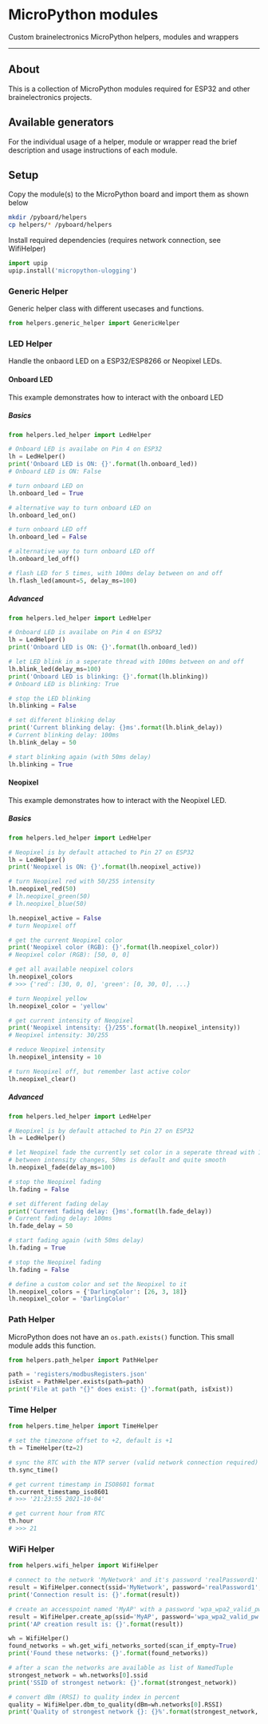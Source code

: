 # MicroPython modules

Custom brainelectronics MicroPython helpers, modules and wrappers

---------------

## About

This is a collection of MicroPython modules required for ESP32 and other
brainelectronics projects.

## Available generators

For the individual usage of a helper, module or wrapper read the brief
description and usage instructions of each module.

## Setup

Copy the module(s) to the MicroPython board and import them as shown below

```bash
mkdir /pyboard/helpers
cp helpers/* /pyboard/helpers
```

Install required dependencies (requires network connection, see WifiHelper)

```python
import upip
upip.install('micropython-ulogging')
```

### Generic Helper

Generic helper class with different usecases and functions.

```python
from helpers.generic_helper import GenericHelper
```

### LED Helper

Handle the onbaord LED on a ESP32/ESP8266 or Neopixel LEDs.

#### Onboard LED

This example demonstrates how to interact with the onboard LED

##### Basics

```python
from helpers.led_helper import LedHelper

# Onboard LED is availabe on Pin 4 on ESP32
lh = LedHelper()
print('Onboard LED is ON: {}'.format(lh.onboard_led))
# Onboard LED is ON: False

# turn onboard LED on
lh.onboard_led = True

# alternative way to turn onboard LED on
lh.onboard_led_on()

# turn onboard LED off
lh.onboard_led = False

# alternative way to turn onboard LED off
lh.onboard_led_off()

# flash LED for 5 times, with 100ms delay between on and off
lh.flash_led(amount=5, delay_ms=100)
```

##### Advanced

```python
from helpers.led_helper import LedHelper

# Onboard LED is availabe on Pin 4 on ESP32
lh = LedHelper()
print('Onboard LED is ON: {}'.format(lh.onboard_led))

# let LED blink in a seperate thread with 100ms between on and off
lh.blink_led(delay_ms=100)
print('Onboard LED is blinking: {}'.format(lh.blinking))
# Onboard LED is blinking: True

# stop the LED blinking
lh.blinking = False

# set different blinking delay
print('Current blinking delay: {}ms'.format(lh.blink_delay))
# Current blinking delay: 100ms
lh.blink_delay = 50

# start blinking again (with 50ms delay)
lh.blinking = True
```

#### Neopixel

This example demonstrates how to interact with the Neopixel LED.

##### Basics

```python
from helpers.led_helper import LedHelper

# Neopixel is by default attached to Pin 27 on ESP32
lh = LedHelper()
print('Neopixel is ON: {}'.format(lh.neopixel_active))

# turn Neopixel red with 50/255 intensity
lh.neopixel_red(50)
# lh.neopixel_green(50)
# lh.neopixel_blue(50)

lh.neopixel_active = False
# turn Neopixel off

# get the current Neopixel color
print('Neopixel color (RGB): {}'.format(lh.neopixel_color))
# Neopixel color (RGB): [50, 0, 0]

# get all available neopixel colors
lh.neopixel_colors
# >>> {'red': [30, 0, 0], 'green': [0, 30, 0], ...}

# turn Neopixel yellow
lh.neopixel_color = 'yellow'

# get current intensity of Neopixel
print('Neopixel intensity: {}/255'.format(lh.neopixel_intensity))
# Neopixel intensity: 30/255

# reduce Neopixel intensity
lh.neopixel_intensity = 10

# turn Neopixel off, but remember last active color
lh.neopixel_clear()
```

##### Advanced

```python
from helpers.led_helper import LedHelper

# Neopixel is by default attached to Pin 27 on ESP32
lh = LedHelper()

# let Neopixel fade the currently set color in a seperate thread with 100ms
# between intensity changes, 50ms is default and quite smooth
lh.neopixel_fade(delay_ms=100)

# stop the Neopixel fading
lh.fading = False

# set different fading delay
print('Current fading delay: {}ms'.format(lh.fade_delay))
# Current fading delay: 100ms
lh.fade_delay = 50

# start fading again (with 50ms delay)
lh.fading = True

# stop the Neopixel fading
lh.fading = False

# define a custom color and set the Neopixel to it
lh.neopixel_colors = {'DarlingColor': [26, 3, 18]}
lh.neopixel_color = 'DarlingColor'
```

### Path Helper

MicroPython does not have an `os.path.exists()` function. This small module
adds this function.

```python
from helpers.path_helper import PathHelper

path = 'registers/modbusRegisters.json'
isExist = PathHelper.exists(path=path)
print('File at path "{}" does exist: {}'.format(path, isExist))
```

### Time Helper

```python
from helpers.time_helper import TimeHelper

# set the timezone offset to +2, default is +1
th = TimeHelper(tz=2)

# sync the RTC with the NTP server (valid network connection required)
th.sync_time()

# get current timestamp in ISO8601 format
th.current_timestamp_iso8601
# >>> '21:23:55 2021-10-04'

# get current hour from RTC
th.hour
# >>> 21
```

### WiFi Helper

```python
from helpers.wifi_helper import WifiHelper

# connect to the network 'MyNetwork' and it's password 'realPassword1'
result = WifiHelper.connect(ssid='MyNetwork', password='realPassword1', timedout=3)
print('Connection result is: {}'.format(result))

# create an accesspoint named 'MyAP' with a password 'wpa_wpa2_valid_pw'
result = WifiHelper.create_ap(ssid='MyAP', password='wpa_wpa2_valid_pw', channel=10)
print('AP creation result is: {}'.format(result))

wh = WifiHelper()
found_networks = wh.get_wifi_networks_sorted(scan_if_empty=True)
print('Found these networks: {}'.format(found_networks))

# after a scan the networks are available as list of NamedTuple
strongest_network = wh.networks[0].ssid
print('SSID of strongest network: {}'.format(strongest_network))

# convert dBm (RRSI) to quality index in percent
quality = WifiHelper.dbm_to_quality(dBm=wh.networks[0].RSSI)
print('Quality of strongest network {}: {}%'.format(strongest_network, quality))
```
